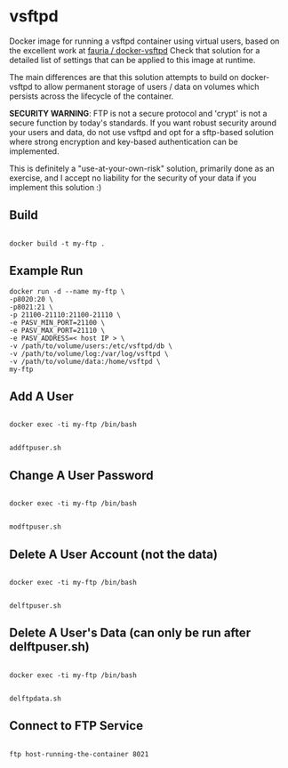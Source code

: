# vsftpd
Docker image for running a vsftpd container using virtual users, based on the excellent work at [fauria / docker-vsftpd](https://github.com/fauria/docker-vsftpd)
Check that solution for a detailed list of settings that can be applied to this image at runtime.

The main differences are that this solution attempts to build on docker-vsftpd to allow permanent storage of users / data on volumes which persists across the lifecycle of the container.

**SECURITY WARNING**: FTP is not a secure protocol and 'crypt' is not a secure function by today's standards. If you want robust security around your users and data, do not use vsftpd and opt for a sftp-based solution where strong encryption and key-based authentication can be implemented.

This is definitely a "use-at-your-own-risk" solution, primarily done as an exercise, and I accept no liability for the security of your data if you implement this solution  :)

## Build
<code>
docker build -t my-ftp .
</code>

## Example Run
    docker run -d --name my-ftp \
    -p8020:20 \
    -p8021:21 \
    -p 21100-21110:21100-21110 \
    -e PASV_MIN_PORT=21100 \
    -e PASV_MAX_PORT=21110 \
    -e PASV_ADDRESS=< host IP > \
    -v /path/to/volume/users:/etc/vsftpd/db \
    -v /path/to/volume/log:/var/log/vsftpd \
    -v /path/to/volume/data:/home/vsftpd \
    my-ftp

## Add A User
<code>
docker exec -ti my-ftp /bin/bash

addftpuser.sh
</code>
  
## Change A User Password
<code>
docker exec -ti my-ftp /bin/bash

modftpuser.sh
</code>
  
## Delete A User Account (not the data)
<code>
docker exec -ti my-ftp /bin/bash

delftpuser.sh
</code>

## Delete A User's Data (can only be run after delftpuser.sh)
<code>
docker exec -ti my-ftp /bin/bash

delftpdata.sh
</code>
  
## Connect to FTP Service
<code>
ftp host-running-the-container 8021
</code>
